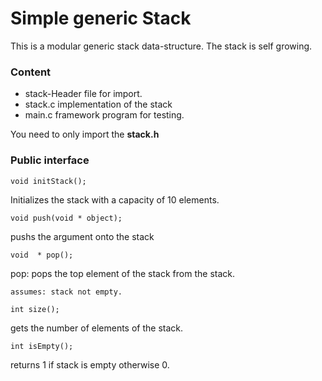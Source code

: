 # Simple generic Stack 

This is a modular generic stack data-structure. The stack is self growing.

### Content

* stack-Header file for import.
* stack.c implementation of the stack
* main.c framework program for testing. 

You need to only import the **stack.h**

### Public interface

``` void initStack(); ```

Initializes the stack with a capacity of 10 elements.

``` void push(void * object); ```

pushs the argument onto the stack 

``` void  * pop(); ```

pop: pops the top element of the stack from the stack.

    assumes: stack not empty.

``` int size(); ```

gets the number of elements of the stack.

``` int isEmpty(); ```

returns 1 if stack is empty otherwise 0.




